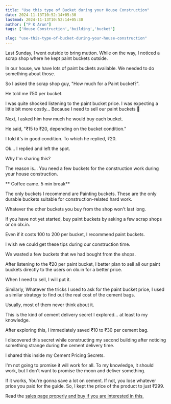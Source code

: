 ```yaml
---
title: "Use this type of Bucket during your House Construction"
date: 2024-11-13T10:52:14+05:30
lastmod: 2024-11-13T10:52:14+05:30
author: ["P K Arun"]
tags: ['House Construction','building','bucket']

slug: "use-this-type-of-bucket-during-your-house-construction"
---
```


Last Sunday, I went outside to bring mutton. While on the way, I noticed a scrap shop where he kept paint buckets outside.

In our house, we have lots of paint buckets available. We needed to do something about those.

So I asked the scrap shop guy, "How much for a Paint bucket?".

He told me ₹50 per bucket.

I was quite shocked listening to the paint bucket price. I was expecting a little bit more costly… Because I need to sell our paint buckets 🙂

Next, I asked him how much he would buy each bucket.

He said, "₹15 to ₹20, depending on the bucket condition."

I told it's in good condition. To which he replied, ₹20.

Ok… I replied and left the spot.

Why I'm sharing this?

The reason is… You need a few buckets for the construction work during your house construction.

** Coffee came. 5 min break**

The only buckets I recommend are Painting buckets. These are the only durable buckets suitable for construction-related hard work.

Whatever the other buckets you buy from the shop won't last long.

If you have not yet started, buy paint buckets by asking a few scrap shops or on olx.in.

Even if it costs 100 to 200 per bucket, I recommend paint buckets.

I wish we could get these tips during our construction time.

We wasted a few buckets that we had bought from the shops.

After listening to the ₹20 per paint bucket, I better plan to sell all our paint buckets directly to the users on olx.in for a better price.

When I need to sell, I will put it.

Similarly, Whatever the tricks I used to ask for the paint bucket price, I used a similar strategy to find out the real cost of the cement bags.

Usually, most of them never think about it.

This is the kind of cement delivery secret I explored… at least to my knowledge.

After exploring this, I immediately saved ₹10 to ₹30 per cement bag.

I discovered this secret while constructing my second building after noticing something strange during the cement delivery time.

I shared this inside my Cement Pricing Secrets.

I'm not going to promise it will work for all. To my knowledge, it should work, but I don't want to promise the moon and deliver something.

If it works, You're gonna save a lot on cement. If not, you lose whatever price you paid for the guide. So, I kept the price of the product to just ₹299.

Read the [sales page properly and buy if you are interested in this.](https://houseconstructionguide.com/cement-pricing-secrets/)